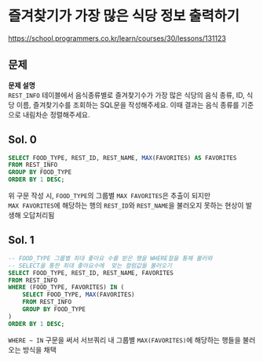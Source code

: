 # 즐겨찾기가 가장 많은 식당 정보 출력하기
https://school.programmers.co.kr/learn/courses/30/lessons/131123

## 문제
**문제 설명**   
`REST_INFO` 테이블에서 음식종류별로 즐겨찾기수가 가장 많은 식당의 음식 종류, ID, 식당 이름, 즐겨찾기수를 조회하는 SQL문을 작성해주세요. 이때 결과는 음식 종류를 기준으로 내림차순 정렬해주세요.

## Sol. 0
```sql
SELECT FOOD_TYPE, REST_ID, REST_NAME, MAX(FAVORITES) AS FAVORITES
FROM REST_INFO
GROUP BY FOOD_TYPE
ORDER BY 1 DESC;
```

위 구문 작성 시, `FOOD_TYPE`의 그룹별 `MAX FAVORITES`은 추출이 되지만   
`MAX FAVORITES`에 해당하는 행의 `REST_ID`와 `REST_NAME`을 불러오지 못하는 현상이 발생해 오답처리됨  

## Sol. 1
```sql
-- FOOD_TYPE 그룹별 최대 좋아요 수를 받은 행을 WHERE절을 통해 불러와 
-- SELECT을 통한 최대 좋아요수에  맞는 컬럼값들 불러오기
SELECT FOOD_TYPE, REST_ID, REST_NAME, FAVORITES
FROM REST_INFO
WHERE (FOOD_TYPE, FAVORITES) IN (    
    SELECT FOOD_TYPE, MAX(FAVORITES) 
    FROM REST_INFO
    GROUP BY FOOD_TYPE 
)
ORDER BY 1 DESC;
```

`WHERE ~ IN` 구문을 써서 서브쿼리 내 그룹별 `MAX(FAVORITES)`에 해당하는 행들을 불러오는 방식을 채택